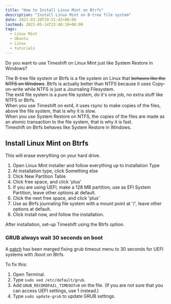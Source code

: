 ```yaml
---
title: "How to Install Linux Mint on Btrfs"
description: "Install Linux Mint on B-tree file system"
date: 2021-03-20T19:51:42+08:00
lastmod: 2021-05-14T23:40:10+08:00
tags:
  - Linux Mint
  - Ubuntu
  - Linux
  - tutorials
---
```

Do you want to use Timeshift on Linux Mint just like System Restore in Windows?

The B-tree file system or Btrfs is a file system on Linux that ~~behaves like the NTFS on Windows~~. Btrfs is actually better than NTFS because it uses Copy-on-write while NTFS is just a Journaling Filesystem.\
The ext4 file system is a pure file system, do it's one job, no extra stuff like NTFS or Btrfs.\
When you use Timeshift on ext4, it uses rsync to make copies of the files, above the file system, that is why it is slow.\
When you use System Restore on NTFS, the copies of the files are made as an atomic transaction to the file system, that is why it is fast.\
Timeshift on Btrfs behaves like System Restore in Windows.

## Install Linux Mint on Btrfs
This will erase everything on your hard drive.

1. Open Linux Mint installer and follow everything up to Installation Type
2. At installation type, click Something else
3. Click New Partition Table
4. Click free space, and click 'plus'
5. If you are using UEFI, make a 128 MB partition, use as EFI System Partition, leave other options at default.
6. Click the next free space, and click 'plus'
7. Use as Btrfs journaling file system with a mount point at '/', leave other options at default.
8. Click install now, and follow the installation.

After installation, set-up Timeshift using the Btrfs option.

### GRUB always wait 30 seconds on boot

A [patch](https://bugs.launchpad.net/ubuntu/+source/grub2/+bug/1800722/) has been merged fixing grub timeout menu to 30 seconds for UEFI systems with /boot on Btrfs.

To fix this:

1. Open Terminal.
2. Type `sudo xed /etc/default/grub`.
3. Add `GRUB_RECORDFAIL_TIMEOUT=0` on the file. (If you are not sure that you can access UEFI settings, use 1 instead.)
4. Type `sudo update-grub` to update GRUB settings.